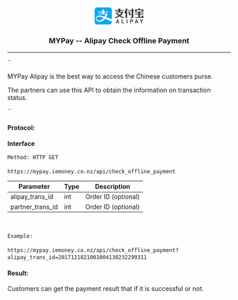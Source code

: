 <p align="center"><img src="alipay.png">
<h3 align="center">MYPay -- Alipay Check Offline Payment</h3><hr>
</p>

``

MYPay Alipay is the best way to access the Chinese customers purse.

The partners can use this API to obtain the information on transaction status.

``

#### Protocol:

**Interface**

```
Method: HTTP GET

https://mypay.iemoney.co.nz/api/check_offline_payment

```

|Parameter	|Type 	|Description|
|-----------|-------|-----------|
|alipay_trans_id     |int |Order ID (optional)|
|partner_trans_id    |int |Order ID (optional)|

<br/>


```
Example:

https://mypay.iemoney.co.nz/api/check_offline_payment?alipay_trans_id=2017121821001004130232299311

```

#### Result:

Customers can get the payment result that if it is successful or not.


